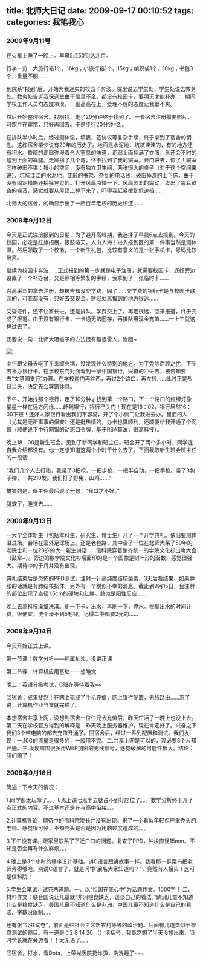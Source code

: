 title: 北师大日记
date: 2009-09-17 00:10:52
tags:
categories: 我笔我心
---

### 2009年9月11号

在火车上睡了一晚上。早晨5点50到达北京。

行李一览：大旅行箱1个，16kg；小旅行箱1个，15kg；编织袋1个，10kg；书包3个，重量不明……

到院系“报到”后，开始为我迷失的校园卡奔波。院里说去学生处，学生处说去教务处。教务处告诉我保送生由于信息不全，都没有校园卡，要明天才能补办……期间学校工作人员均态度冷漠，一副高高在上，爱理不理的态度让我很不爽。

然后开始整理宿舍。找啊找，走了20分钟终于找到了。一看宿舍注册需要照片，可照片在宾馆，只好再回去。于是步行20分钟×2…

<!--more-->

在排队半小时后，经过测体温，填表，签协议等复杂手续，终于拿到了宿舍的钥匙。这栋宿舍楼少说有20年的历史了。地面是水泥地，坑坑洼洼的，有的地方还有积水。昏暗的走廊弥漫着令人窒息的味道，走廊上面挂满了衣服，头还会不时的碰到上面的裤腿。走廊拐了几个弯，终于找到了我的寝室。开门进去，惊了！寝室同样破旧不堪：狭小的空间，没有独立卫生间，两张很大的桌子（对于这个空间来说），坑坑洼洼的水泥地，变形的书架，杂乱的电话线，破旧掉漆的上下床，由于没有固定措施还摇摇晃晃的。打开风扇凉快一下，风扇剧烈的震动，发出了震耳欲聋的噪音，感觉就要从屋顶上掉下来了，吓得我赶紧拨到低速档……

北师大的宿舍，的确显示出了一所百年老校的历史积淀……

### 2009年9月12日

今天是正式注册报到的日期，为了避开高峰期，我选择了早晨6点去报到。今天的校园，必定是红旗招展，锣鼓喧天，人山人海！进入报到区的第一件事当然是测体温。然后领取了一个校徽，一个新生礼包，比较有意义的是一张手机卡，号码比较搞笑。

继续为校园卡奔波……正式报到的第一步就是电子注册，就需要校园卡，还好旁边设置了一个补办台，又是照相等繁复的手续，我拿到了一张临时卡……

兴高采烈的拿去注册，却被告知没交学费，囧了……交学费的银行卡是与校园卡联网的，可我都没有，只好去交现金。财经处离报到的地方很远……

又查证件，还不让家长进，还是排队。学费交上了。再走很远，回来报道，终于完成了报道。由于没有银行卡，一卡通无法圈存，再排队用现金充值……一上午就这样过去了。

还要说一句：北师大晒被子的方法很有趣很雷人。附图~

![][pic]

中午跟父母去吃了东来顺火锅，没发现什么特别的地方。为了免除后顾之忧，下午去补办银行卡。在学校东门对面看到一家中国银行，兴奋的冲进去，被告知要去“文慧园支行”办理。在学校南门再往西，再过2个路口，再左转……此时正是烈日当头，决定先会宾馆休息。

下午，开始找那个银行，走了10分钟才找到第一个路口，下一个路口的红绿灯像星星一样在远方闪烁……赶到银行，银行已关门！现在是16：02，银行居然16：00下班！还好人家银行看出我们不容易，开了个小侧门让我进去办。里面的人（尤其是无所事事的保安）还是挺热情的，办卡也算顺利，还顺便给我开通了个网银（顺便说下中行网银的动态口令牌，基于RSA算法，很高科技）。

晚上18：00是新生班会。见到了新同学和班主任。班会开了两个多小时，同学连自我介绍都没有。你一定想知道这两个小时干什么去了。下面截取新生班会班主任的一段话：

“我们几个人去打猎，我带了3把枪，一把步枪，一把半自动，一把手枪。带了3包子弹，一共210发。我们打了野兔，山鸡……”

搞笑的是，班主任最后说了一句：“我口才不好。”

腿软了，睡觉去……

### 2009年9月13日

一大早全体新生（包括本科生、研究生、博士生）开了一个开学典礼。依旧要测体温进场。会场在室外足球场上。还是老套路，其中请了一位在北师大呆了59年的老院士和一位23岁的大一新生讲话……信科院穿着整齐统一的学院文化衫出席大会（鼓掌~）。旁边的数学院文化衫后面印的是一个图像是树叶形的函数，感觉很强大。期待中的于丹并没有出现。

典礼结束后是恐怖的PPD测试。注射一针高纯度结核菌素，3天后看结果，如果肿胀的话就是有肺结核抗体。另外有一个貌似不幸的消息。截止到9月15日，我注射的部位出现了直径1.5cm的硬块和红肿。貌似是阳性反应……

晚上去高科技澡堂洗澡。刷一下卡，出水，再刷一下，停水。根据出水的时间计费，很便宜，洗个澡不到5毛钱。记得二中都要2元的……

### 2009年9月14日

今天开始正式上课。

第一节课：数学分析——纯属扯淡，没讲正课

第二节课：计算机应用基础——想睡觉

晚上：英语分级考试，C班在等待着我~~

回宿舍：成果斐然！在网上完成了手机充值，网上银行配置，无线路由……忘了说，计算机作业当堂就完成了。

本想宿舍共享上网，没想到宿舍一位仁兄去充值后，昨天忙活了一晚上也没上去。第二天在学校官方得到的解释是：昨天晚上服务器维护，现在肯定好了。兴奋之下我们3个带电脑的都去充值开通了。回宿舍后，经过一系列配置和测试。我们发现：一.10G的流量是很多的，一般用不完。二.共享上网是可以的，没必要3个人都开通。三.发现周围很多用WEP加密的无线信号，感觉破解的可能性很大。结论：我们赔了！

### 2009年9月16日

简述一下今天的情况：

1.同学都太玩命了。。。8点上课七点半去就占不到好座位了。。。数学分析终于开了点正式的内容。不过基本还是在与高中衔接。。。

2.计算机导论，期待中的信科院院长并没有出现。来了一个看似年轻但严重秃头的老师。感觉很可怜，不知秃头是否是因为用脑过度造成的。。。

3.下午没有课。跟家里联系了下迁户口的问题。复查了PPD，肿块直径15mm。不知是否会再有什么麻烦。。。

4.晚上是3个小时的程序设计基础。讲C语言跟讲故事一样。我看那一群菜鸟把老师弄得够呛。别说C语言了，就是问“扩展名大家知道吗？”，竟然有人摇头！这可是信科院！

5.学生会笔试，试卷两道题。一、以“祖国在我心中”为话题作文。1000字！    二、材料作文：联合国说让儿童就“非洲粮食缺乏，谈谈自己的看法。”欧洲儿童不知道什么是粮食缺乏，美国儿童不知道什么是非洲，中国儿童不知道什么是自己的看法。字数没限制。。。

还有张“公共试卷”，前面是些社会主义新农村等等的政治题。后面有几道类似于智商测试的题目。有一道是：2 8 14 20 （）填括号。我竟然想了半天没想出来，当时学长就在旁边看！！太无语了。。。

回宿舍，打水，看Dota，上荣光医院扔炸弹，洗洗睡了~~~

[pic]: /images/bnu-diary-1.jpg
